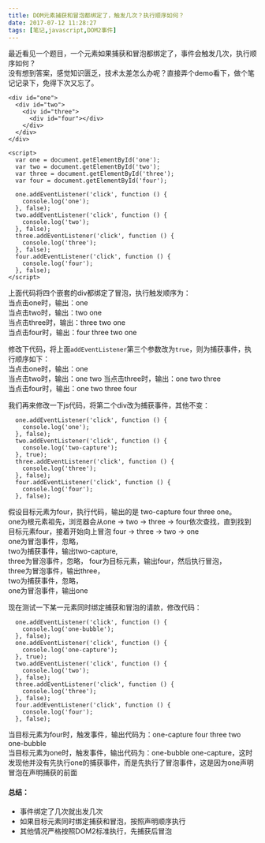 ```yaml
---
title: DOM元素捕获和冒泡都绑定了，触发几次？执行顺序如何？
date: 2017-07-12 11:28:27
tags: [笔记,javascript,DOM2事件]
---
```

最近看见一个题目，一个元素如果捕获和冒泡都绑定了，事件会触发几次，执行顺序如何？   
没有想到答案，感觉知识匮乏，技术太差怎么办呢？直接弄个demo看下，做个笔记记录下，免得下次又忘了。   
<!--more-->
```
<div id="one">
  <div id="two">
    <div id="three">
      <div id="four"></div>
    </div>
  </div>
</div>

<script>
  var one = document.getElementById('one');
  var two = document.getElementById('two');
  var three = document.getElementById('three');
  var four = document.getElementById('four');

  one.addEventListener('click', function () {
    console.log('one');
  }, false);
  two.addEventListener('click', function () {
    console.log('two');
  }, false);
  three.addEventListener('click', function () {
    console.log('three');
  }, false);
  four.addEventListener('click', function () {
    console.log('four');
  }, false);
</script>
```
上面代码将四个嵌套的div都绑定了冒泡，执行触发顺序为：   
当点击one时，输出：one   
当点击two时，输出：two one    
当点击three时，输出：three two one    
当点击four时，输出：four three two one   

修改下代码，将上面`addEventListener`第三个参数改为`true`，则为捕获事件，执行顺序如下：   
当点击one时，输出：one   
当点击two时，输出：one two 
当点击three时，输出：one two three    
当点击four时，输出：one two three four   

我们再来修改一下js代码，将第二个div改为捕获事件，其他不变：

```
  one.addEventListener('click', function () {
    console.log('one');
  }, false);
  two.addEventListener('click', function () {
    console.log('two-capture');
  }, true);
  three.addEventListener('click', function () {
    console.log('three');
  }, false);
  four.addEventListener('click', function () {
    console.log('four');
  }, false);
```
假设目标元素为four，执行代码，输出的是 two-capture four three one。  
one为根元素祖先，浏览器会从one -> two -> three -> four依次查找，直到找到目标元素four，接着开始向上冒泡 four -> three -> two -> one   
one为冒泡事件，忽略，   
two为捕获事件，输出two-capture,   
three为冒泡事件，忽略，
four为目标元素，输出four，然后执行冒泡，   
three为冒泡事件，输出three，   
two为捕获事件，忽略，   
one为冒泡事件，输出one   


现在测试一下某一元素同时绑定捕获和冒泡的请款，修改代码：

```
  one.addEventListener('click', function () {
    console.log('one-bubble');
  }, false);
  one.addEventListener('click', function () {
    console.log('one-capture');
  }, true);
  two.addEventListener('click', function () {
    console.log('two');
  }, false);
  three.addEventListener('click', function () {
    console.log('three');
  }, false);
  four.addEventListener('click', function () {
    console.log('four');
  }, false);
```
当目标元素为four时，触发事件，输出代码为：one-capture four three two one-bubble   
当目标元素为one时，触发事件，输出代码为：one-bubble one-capture，这时发现他并没有先执行one的捕获事件，而是先执行了冒泡事件，这是因为one声明冒泡在声明捕获的前面

#### 总结：   
* 事件绑定了几次就出发几次   
* 如果目标元素同时绑定捕获和冒泡，按照声明顺序执行   
* 其他情况严格按照DOM2标准执行，先捕获后冒泡
